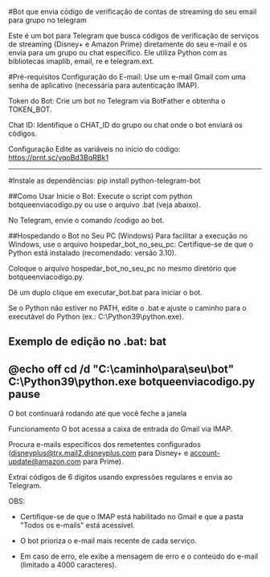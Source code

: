 #Bot que envia código de verificação de contas de streaming do seu email para grupo no telegram

Este é um bot para Telegram que busca códigos de verificação de serviços de streaming (Disney+ e Amazon Prime) diretamente do seu e-mail e os envia para um grupo ou chat específico. Ele utiliza Python com as bibliotecas imaplib, email, re e telegram.ext.


#Pré-requisitos
Configuração do E-mail: Use um e-mail Gmail com uma senha de aplicativo (necessária para autenticação IMAP).

Token do Bot: Crie um bot no Telegram via BotFather e obtenha o TOKEN_BOT.

Chat ID: Identifique o CHAT_ID do grupo ou chat onde o bot enviará os códigos.

Configuração
Edite as variáveis no início do código:
https://prnt.sc/yqoBd3BqRBk1

---------

#Instale as dependências:
pip install python-telegram-bot

##Como Usar
Inicie o Bot: Execute o script com python botqueenviacodigo.py ou use o arquivo .bat (veja abaixo).

No Telegram, envie o comando /codigo ao bot.

##Hospedando o Bot no Seu PC (Windows)
Para facilitar a execução no Windows, use o arquivo hospedar_bot_no_seu_pc:
Certifique-se de que o Python está instalado (recomendado: versão 3.10).

Coloque o arquivo hospedar_bot_no_seu_pc no mesmo diretório que botqueenviacodigo.py.

Dê um duplo clique em executar_bot.bat para iniciar o bot.

Se o Python não estiver no PATH, edite o .bat e ajuste o caminho para o executável do Python (ex.: C:\Python39\python.exe).

Exemplo de edição no .bat:
bat
---
@echo off
cd /d "C:\caminho\para\seu\bot"
C:\Python39\python.exe botqueenviacodigo.py
pause
---

O bot continuará rodando até que você feche a janela


Funcionamento
O bot acessa a caixa de entrada do Gmail via IMAP.

Procura e-mails específicos dos remetentes configurados (disneyplus@trx.mail2.disneyplus.com para Disney+ e account-update@amazon.com para Prime).

Extrai códigos de 6 dígitos usando expressões regulares e envia ao Telegram.

OBS:

- Certifique-se de que o IMAP está habilitado no Gmail e que a pasta "Todos os e-mails" está acessível.

- O bot prioriza o e-mail mais recente de cada serviço.

- Em caso de erro, ele exibe a mensagem de erro e o conteúdo do e-mail (limitado a 4000 caracteres).





